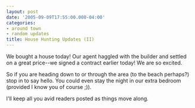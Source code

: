 ```yaml
---
layout: post
date: '2005-09-09T17:55:00.000-04:00'
categories:
- around town
- random updates
title: House Hunting Updates (II)
---
```


We bought a house today! Our agent haggled with the builder and settled on a great price--we signed a contract earlier today! We are so excited. 

So if you are heading down to or through the area (to the beach perhaps?) stop in to say hello. You could even stay the night in our extra bedroom (provided I know you of course ;)).

I'll keep all you avid readers posted as things move along.
